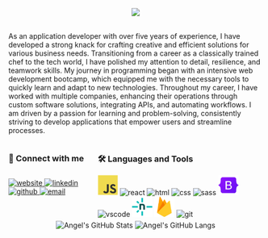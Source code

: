 <div>
  <div style="display:flex;flex-direction:column;align-items:center;">
    <p>
      <img src="https://res.cloudinary.com/angelrodriguez/image/upload/v1721650115/Github%20Profile/boxysvg2.png">
    </p>  
    <div>
      <p>As an application developer with over five years of experience, I have developed a strong knack for crafting creative and efficient solutions for various business needs. Transitioning from a career as a classically trained chef to the tech world, I have polished my attention to detail, resilience, and teamwork skills. My journey in programming began with an intensive web development bootcamp, which equipped me with the necessary tools to quickly learn and adapt to new technologies. Throughout my career, I have worked with multiple companies, enhancing their operations through custom software solutions, integrating APIs, and automating workflows. I am driven by a passion for learning and problem-solving, consistently striving to develop applications that empower users and streamline processes.</p>
    </div>
  </div>
  <div style="display:flex;flex-direction:row;justify-content:space-evenly;">
    <div style="display:flex;flex-direction:column;">
      <h3>🤝 Connect with me</h3>
        <p>
          <a href="https://www.angelrod.dev/" target="_blank" title="angelrod.dev">
            <img src="https://img.icons8.com/bubbles/64/undefined/domain.png" alt="website">
          </a>
          <a href="https://www.linkedin.com/in/angelrodriguezlead/" target="_blank" title="LinkedIn">
            <img src="https://img.icons8.com/bubbles/64/undefined/linkedin.png" alt="linkedin">
          </a>
          <a href="https://github.com/angelr1076" target="_blank" title="Github">
            <img src="https://img.icons8.com/bubbles/64/undefined/github.png" alt="github">
          </a>
          <a href="mailto:node@beachlife.email" target="_blank" title="email">
            <img src="https://img.icons8.com/bubbles/64/undefined/email.png" alt="email">
          </a>
        </p>
      </div>
      <div style="display:flex;flex-direction:column;">
      <!-- Icons by icons8.com <https://icons8.com/icons/bubbles> -->
      <h3>🛠️ Languages and Tools</h3>
      <div>
        <img src="https://raw.githubusercontent.com/devicons/devicon/master/icons/javascript/javascript-original.svg" alt="javascript" width="40" height="40"/>
        <img src="https://cdn.jsdelivr.net/gh/devicons/devicon/icons/react/react-original.svg" alt="react" width="40" height="40"/>
        <img src="https://cdn.jsdelivr.net/gh/devicons/devicon/icons/html5/html5-original.svg" alt="html" width="40" height="40"/>
        <img src="https://cdn.jsdelivr.net/gh/devicons/devicon/icons/css3/css3-original.svg" alt="css" width="40" height="40"/>
        <img src="https://cdn.jsdelivr.net/gh/devicons/devicon/icons/sass/sass-original.svg" alt="sass" width="40" height="40"/>
        <img src="https://raw.githubusercontent.com/devicons/devicon/master/icons/bootstrap/bootstrap-original.svg" alt="bootstrap" width="40" height="40"/>
        <img src="https://cdn.jsdelivr.net/gh/devicons/devicon/icons/vscode/vscode-original.svg" alt="vscode" width="40" height="40"/>
        <img src="https://raw.githubusercontent.com/devicons/devicon/master/icons/netlify/netlify-original.svg" alt="netlify" width="40" height="40"/>
        <img src="https://raw.githubusercontent.com/devicons/devicon/master/icons/firebase/firebase-original.svg" alt="firebase" width="40" height="40"/>
        <img src="https://cdn.jsdelivr.net/gh/devicons/devicon/icons/git/git-original.svg" alt="git" width="40" height="40"/>
      </div>
    </div>
  </div>
  <div style="display:flex;justify-content:space-evenly;margin-top:5px;">
  <div>
      <img alt="Angel's GitHub Stats" height="180px" src="https://github-readme-stats.vercel.app/api?username=angelr1076&theme=noctis_minimus&hide_border=true&show_icons=true&count_private=true">
      <img alt="Angel's GitHub Langs" height="180px" src="https://github-readme-stats.vercel.app/api/top-langs/?username=angelr1076&theme=noctis_minimus&hide_border=true&show_icons=true&langs_count=4">
  </div>
  </div>
</div>

